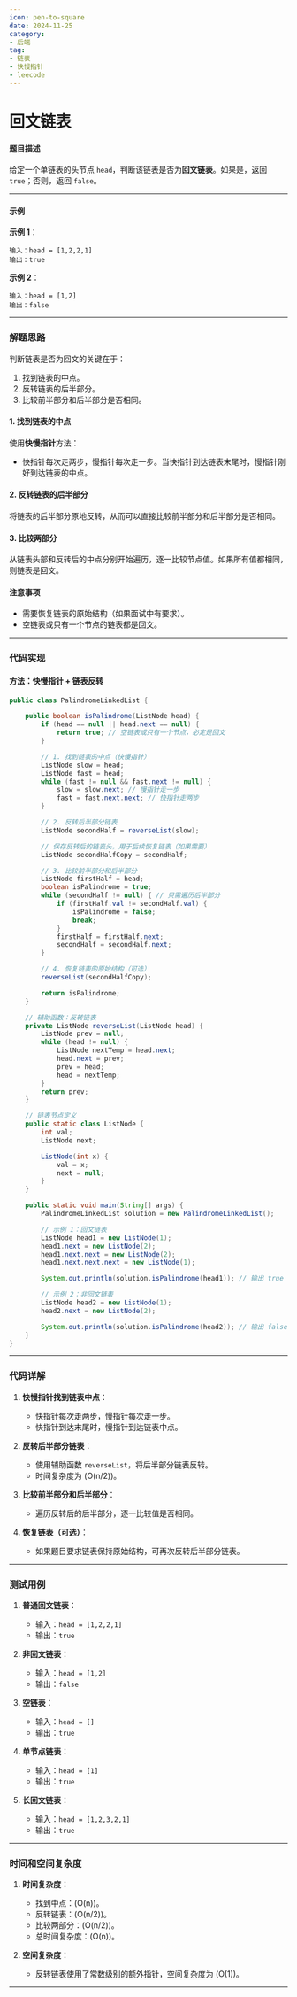 ```yaml
---
icon: pen-to-square
date: 2024-11-25
category:
- 后端
tag:
- 链表
- 快慢指针
- leecode
---
```

# 回文链表

#### 题目描述

给定一个单链表的头节点 `head`，判断该链表是否为**回文链表**。如果是，返回 `true`；否则，返回 `false`。

---

#### 示例

**示例 1**：

```
输入：head = [1,2,2,1]
输出：true
```

**示例 2**：

```
输入：head = [1,2]
输出：false
```

---

### 解题思路

判断链表是否为回文的关键在于：
1. 找到链表的中点。
2. 反转链表的后半部分。
3. 比较前半部分和后半部分是否相同。

#### 1. 找到链表的中点
使用**快慢指针**方法：
- 快指针每次走两步，慢指针每次走一步。当快指针到达链表末尾时，慢指针刚好到达链表的中点。

#### 2. 反转链表的后半部分
将链表的后半部分原地反转，从而可以直接比较前半部分和后半部分是否相同。

#### 3. 比较两部分
从链表头部和反转后的中点分别开始遍历，逐一比较节点值。如果所有值都相同，则链表是回文。

#### 注意事项
- 需要恢复链表的原始结构（如果面试中有要求）。
- 空链表或只有一个节点的链表都是回文。

---

### 代码实现

#### 方法：快慢指针 + 链表反转

```java
public class PalindromeLinkedList {

    public boolean isPalindrome(ListNode head) {
        if (head == null || head.next == null) {
            return true; // 空链表或只有一个节点，必定是回文
        }

        // 1. 找到链表的中点（快慢指针）
        ListNode slow = head;
        ListNode fast = head;
        while (fast != null && fast.next != null) {
            slow = slow.next; // 慢指针走一步
            fast = fast.next.next; // 快指针走两步
        }

        // 2. 反转后半部分链表
        ListNode secondHalf = reverseList(slow);

        // 保存反转后的链表头，用于后续恢复链表（如果需要）
        ListNode secondHalfCopy = secondHalf;

        // 3. 比较前半部分和后半部分
        ListNode firstHalf = head;
        boolean isPalindrome = true;
        while (secondHalf != null) { // 只需遍历后半部分
            if (firstHalf.val != secondHalf.val) {
                isPalindrome = false;
                break;
            }
            firstHalf = firstHalf.next;
            secondHalf = secondHalf.next;
        }

        // 4. 恢复链表的原始结构（可选）
        reverseList(secondHalfCopy);

        return isPalindrome;
    }

    // 辅助函数：反转链表
    private ListNode reverseList(ListNode head) {
        ListNode prev = null;
        while (head != null) {
            ListNode nextTemp = head.next;
            head.next = prev;
            prev = head;
            head = nextTemp;
        }
        return prev;
    }

    // 链表节点定义
    public static class ListNode {
        int val;
        ListNode next;

        ListNode(int x) {
            val = x;
            next = null;
        }
    }

    public static void main(String[] args) {
        PalindromeLinkedList solution = new PalindromeLinkedList();

        // 示例 1：回文链表
        ListNode head1 = new ListNode(1);
        head1.next = new ListNode(2);
        head1.next.next = new ListNode(2);
        head1.next.next.next = new ListNode(1);

        System.out.println(solution.isPalindrome(head1)); // 输出 true

        // 示例 2：非回文链表
        ListNode head2 = new ListNode(1);
        head2.next = new ListNode(2);

        System.out.println(solution.isPalindrome(head2)); // 输出 false
    }
}
```

---

### 代码详解

1. **快慢指针找到链表中点**：
    - 快指针每次走两步，慢指针每次走一步。
    - 快指针到达末尾时，慢指针到达链表中点。

2. **反转后半部分链表**：
    - 使用辅助函数 `reverseList`，将后半部分链表反转。
    - 时间复杂度为 \(O(n/2)\)。

3. **比较前半部分和后半部分**：
    - 遍历反转后的后半部分，逐一比较值是否相同。

4. **恢复链表（可选）**：
    - 如果题目要求链表保持原始结构，可再次反转后半部分链表。

---

### 测试用例

1. **普通回文链表**：
    - 输入：`head = [1,2,2,1]`
    - 输出：`true`

2. **非回文链表**：
    - 输入：`head = [1,2]`
    - 输出：`false`

3. **空链表**：
    - 输入：`head = []`
    - 输出：`true`

4. **单节点链表**：
    - 输入：`head = [1]`
    - 输出：`true`

5. **长回文链表**：
    - 输入：`head = [1,2,3,2,1]`
    - 输出：`true`

---

### 时间和空间复杂度

1. **时间复杂度**：
    - 找到中点：\(O(n)\)。
    - 反转链表：\(O(n/2)\)。
    - 比较两部分：\(O(n/2)\)。
    - 总时间复杂度：\(O(n)\)。

2. **空间复杂度**：
    - 反转链表使用了常数级别的额外指针，空间复杂度为 \(O(1)\)。

---


